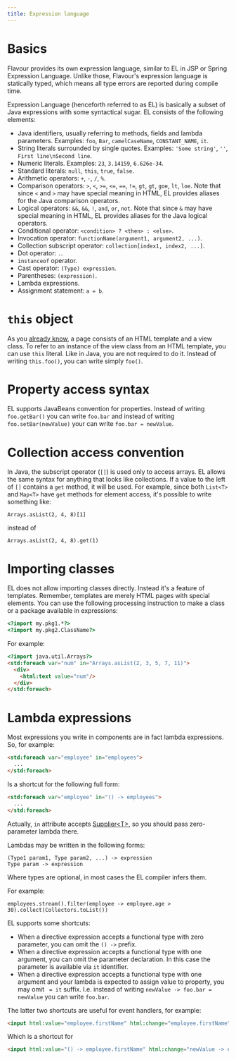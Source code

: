 ```yaml
---
title: Expression language
---
```


# Basics

Flavour provides its own expression language, similar to EL in JSP or Spring Expression Language.
Unlike those, Flavour's expression language is statically typed,
which means all type errors are reported during compile time.

Expression Language (henceforth referred to as EL) is basically a subset of Java expressions with some syntactical sugar.
EL consists of the following elements:

* Java identifiers, usually referring to methods, fields and lambda parameters.
  Examples: `foo`, `Bar`, `camelCaseName`, `CONSTANT_NAME`, `it`.
* String literals surrounded by single quotes. Examples: `'Some string'`, `''`, `First line\nSecond line`.
* Numeric literals. Examples: `23`, `3.14159`, `6.626e-34`.
* Standard literals: `null`, `this`, `true`, `false`.
* Arithmetic operators: `+`, `-`, `/`, `%`.
* Comparison operators: `>`, `<`, `>=`, `<=`, `==`, `!=`, `gt`, `gt`, `goe`, `lt`, `loe`.
  Note that since `<` and `>` may have special meaning in HTML, EL provides aliases for the Java comparison operators.
* Logical operators: `&&`, `&&`, `!`, `and`, `or`, `not`.
  Note that since `&` may have special meaning in HTML, EL provides aliases for the Java logical operators.
* Conditional operator: `<condition> ? <then> : <else>`.
* Invocation operator: `functionName(argument1, argument2, ...)`.
* Collection subscript operator: `collection[index1, index2, ...]`.
* Dot operator: `.`.
* `instanceof` operator.
* Cast operator: `(Type) expression`.
* Parentheses: `(expression)`.
* Lambda expressions.
* Assignment statement: `a = b`.


# `this` object

As you [already know](templates.html#creating-a-new-page), a page consists of an HTML template and a view class.
To refer to an instance of the view class from an HTML template, you can use `this` literal.
Like in Java, you are not required to do it.
Instead of writing `this.foo()`, you can write simply `foo()`.


# Property access syntax

EL supports JavaBeans convention for properties.
Instead of writing `foo.getBar()` you can write `foo.bar` 
and instead of writing `foo.setBar(newValue)` your can write `foo.bar = newValue`.


# Collection access convention

In Java, the subscript operator (`[]`) is used only to access arrays.
EL allows the same syntax for anything that looks like collections.
If a value to the left of `[]` contains a `get` method, it will be used.
For example, since both `List<T>` and `Map<T>` have `get` methods for element access,
it's possible to write something like:

```
Arrays.asList(2, 4, 8)[1]
```

instead of

```
Arrays.asList(2, 4, 8).get(1)
```


# Importing classes

EL does not allow importing classes directly.
Instead it's a feature of templates.
Remember, templates are merely HTML pages with special elements.
You can use the following processing instruction to make a class or a package available in expressions:

```html
<?import my.pkg1.*?>
<?import my.pkg2.ClassName?>
```

For example:

```html
<?import java.util.Arrays?>
<std:foreach var="num" in="Arrays.asList(2, 3, 5, 7, 11)">
  <div>
    <html:text value="num"/>
  </div>
</std:foreach>
```

# Lambda expressions

Most expressions you write in components are in fact lambda expressions.
So, for example:

```html
<std:foreach var="employee" in="employees">
  ...
</std:foreach>
```

Is a shortcut for the following full form:

```html
<std:foreach var="employee" in="() -> employees">
  ...
</std:foreach>
```

Actually, `in` attribute accepts 
[Supplier&lt;T>](https://docs.oracle.com/javase/8/docs/api/java/util/function/Supplier.html),
so you should pass zero-parameter lambda there.

Lambdas may be written in the following forms:

```
(Type1 param1, Type param2, ...) -> expression
Type param -> expression
```

Where types are optional, in most cases the EL compiler infers them.

For example:

```
employees.stream().filter(employee -> employee.age > 30).collect(Collectors.toList())
```

EL supports some shortcuts:

* When a directive expression accepts a functional type with zero parameter, you can omit the `() ->` prefix.
* When a directive expression accepts a functional type with one argument, you can omit the parameter declaration.
  In this case the parameter is available via `it` identifier.
* When a directive expression accepts a functional type with one argument
  and your lambda is expected to assign value to property, you may omit ` = it` suffix.
  I.e. instead of writing `newValue -> foo.bar = newValue` you can write `foo.bar`.

The latter two shortcuts are useful for event handlers, for example:

```html
<input html:value="employee.firstName" html:change="employee.firstName"/>
```

Which is a shortcut for

```html
<input html:value="() -> employee.firstName" html:change="newValue -> employee.firstName = newValue"/>
```

